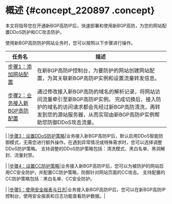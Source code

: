 # 概述 {#concept_220897 .concept}

本文将指导您在开通新BGP高防IP后，快速部署和使用新BGP高防，为您的网站配置DDoS防护和CC攻击防护。

使用新BGP高防防护网站业务时，您可以按照以下步骤进行操作。

|任务名|描述|
|---|--|
|[步骤1：添加网站配置](cn.zh-CN/新BGP高防IP/快速入门/防护网站业务/步骤1：添加网站配置.md#)|在新BGP高防IP控制台，为要防护的网站创建网站配置，为其关联新BGP高防IP实例和设置流量转发信息。|
|[步骤2：业务接入新BGP高防配置](cn.zh-CN/新BGP高防IP/快速入门/防护网站业务/步骤2：业务接入新BGP高防配置.md#)|通过修改接入新BGP高防的域名的解析记录，将网站访问流量牵引至新BGP高防IP实例。 完成切换后，接入防护的域名的访问请求都会先经过新BGP高防清洗，再转发到您的源站服务器，从而实现由新BGP高防IP实例帮助您防御DDoS攻击流量。

 |
|[步骤3：设置DDoS防护策略](cn.zh-CN/新BGP高防IP/快速入门/防护网站业务/步骤3：设置DDoS防护策略.md#)|业务接入新BGP高防IP后，默认启用DDoS智能防御模式，无需您进行额外操作。在遇到异常情况或特殊需求时，您可以选择调整DDoS防护策略。 支持调整的DDoS防护策略包括：清洗模式、黑白名单、黑洞解封、流量封禁。

 |
|[步骤4：设置CC防护策略](cn.zh-CN/新BGP高防IP/快速入门/防护网站业务/步骤4：设置CC防护策略.md#)|业务接入新BGP高防IP后，您可以为被防护的网站启用CC安全防护，并配置CC防护策略，防御针对网站页面的CC攻击。 支持配置的CC防护策略包括：黑白名单、CC安全防护。

 |
|[步骤5：使用安全报表与日志](cn.zh-CN/新BGP高防IP/快速入门/防护网站业务/步骤5：使用安全报表与日志.md#)|业务接入新BGP高防IP后，您可以在新BGP高防IP控制台，使用安全报表和日志功能查看防护数据。|

